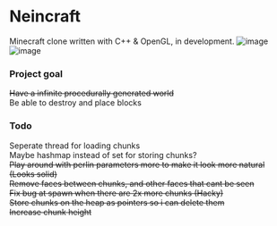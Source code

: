 # Neincraft
Minecraft clone written with C++ & OpenGL, in development. 
![image](https://i.imgur.com/0zWcM7b.png)\
![image](https://i.imgur.com/a5hFmsd.png)

### Project goal
~~Have a infinite procedurally generated world~~\
Be able to destroy and place blocks

### Todo  
Seperate thread for loading chunks\
Maybe hashmap instead of set for storing chunks?\
~~Play around with perlin parameters more to make it look more natural (Looks solid)~~\
~~Remove faces between chunks, and other faces that cant be seen~~\
~~Fix bug at spawn when there are 2x more chunks (Hacky)~~\
~~Store chunks on the heap as pointers so i can delete them~~\
~~Increase chunk height~~
